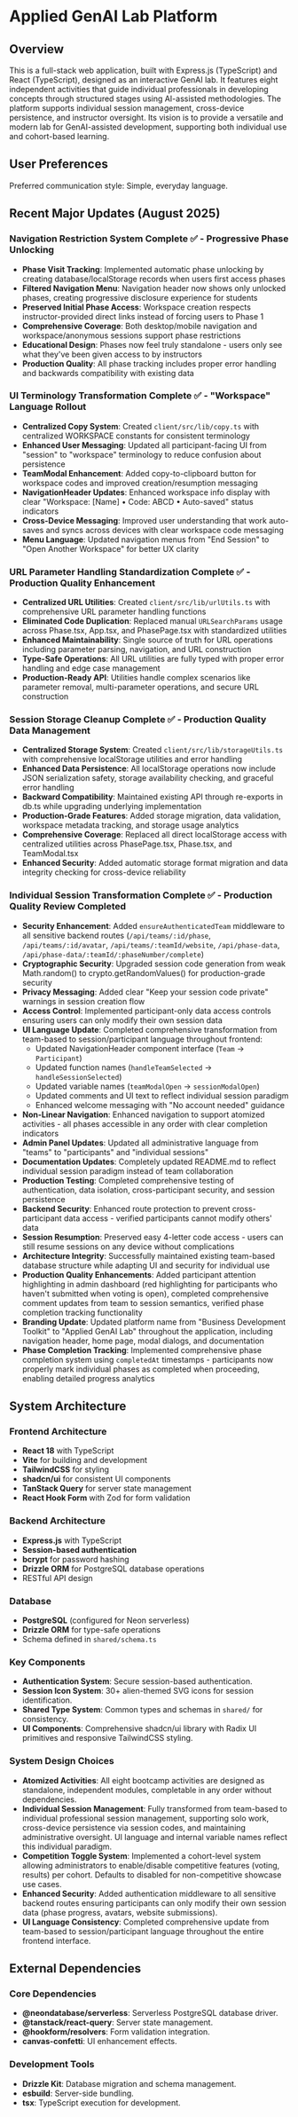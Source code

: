# Applied GenAI Lab Platform

## Overview

This is a full-stack web application, built with Express.js (TypeScript) and React (TypeScript), designed as an interactive GenAI lab. It features eight independent activities that guide individual professionals in developing concepts through structured stages using AI-assisted methodologies. The platform supports individual session management, cross-device persistence, and instructor oversight. Its vision is to provide a versatile and modern lab for GenAI-assisted development, supporting both individual use and cohort-based learning.

## User Preferences

Preferred communication style: Simple, everyday language.

## Recent Major Updates (August 2025)

### Navigation Restriction System Complete ✅ - Progressive Phase Unlocking
- **Phase Visit Tracking**: Implemented automatic phase unlocking by creating database/localStorage records when users first access phases
- **Filtered Navigation Menu**: Navigation header now shows only unlocked phases, creating progressive disclosure experience for students
- **Preserved Initial Phase Access**: Workspace creation respects instructor-provided direct links instead of forcing users to Phase 1
- **Comprehensive Coverage**: Both desktop/mobile navigation and workspace/anonymous sessions support phase restrictions
- **Educational Design**: Phases now feel truly standalone - users only see what they've been given access to by instructors
- **Production Quality**: All phase tracking includes proper error handling and backwards compatibility with existing data

### UI Terminology Transformation Complete ✅ - "Workspace" Language Rollout
- **Centralized Copy System**: Created `client/src/lib/copy.ts` with centralized WORKSPACE constants for consistent terminology
- **Enhanced User Messaging**: Updated all participant-facing UI from "session" to "workspace" terminology to reduce confusion about persistence
- **TeamModal Enhancement**: Added copy-to-clipboard button for workspace codes and improved creation/resumption messaging
- **NavigationHeader Updates**: Enhanced workspace info display with clear "Workspace: [Name] • Code: ABCD • Auto-saved" status indicators
- **Cross-Device Messaging**: Improved user understanding that work auto-saves and syncs across devices with clear workspace code messaging
- **Menu Language**: Updated navigation menus from "End Session" to "Open Another Workspace" for better UX clarity

### URL Parameter Handling Standardization Complete ✅ - Production Quality Enhancement
- **Centralized URL Utilities**: Created `client/src/lib/urlUtils.ts` with comprehensive URL parameter handling functions
- **Eliminated Code Duplication**: Replaced manual `URLSearchParams` usage across Phase.tsx, App.tsx, and PhasePage.tsx with standardized utilities
- **Enhanced Maintainability**: Single source of truth for URL operations including parameter parsing, navigation, and URL construction  
- **Type-Safe Operations**: All URL utilities are fully typed with proper error handling and edge case management
- **Production-Ready API**: Utilities handle complex scenarios like parameter removal, multi-parameter operations, and secure URL construction

### Session Storage Cleanup Complete ✅ - Production Quality Data Management
- **Centralized Storage System**: Created `client/src/lib/storageUtils.ts` with comprehensive localStorage utilities and error handling
- **Enhanced Data Persistence**: All localStorage operations now include JSON serialization safety, storage availability checking, and graceful error handling
- **Backward Compatibility**: Maintained existing API through re-exports in db.ts while upgrading underlying implementation
- **Production-Grade Features**: Added storage migration, data validation, workspace metadata tracking, and storage usage analytics
- **Comprehensive Coverage**: Replaced all direct localStorage access with centralized utilities across PhasePage.tsx, Phase.tsx, and TeamModal.tsx
- **Enhanced Security**: Added automatic storage format migration and data integrity checking for cross-device reliability

### Individual Session Transformation Complete ✅ - Production Quality Review Completed
- **Security Enhancement**: Added `ensureAuthenticatedTeam` middleware to all sensitive backend routes (`/api/teams/:id/phase`, `/api/teams/:id/avatar`, `/api/teams/:teamId/website`, `/api/phase-data`, `/api/phase-data/:teamId/:phaseNumber/complete`)
- **Cryptographic Security**: Upgraded session code generation from weak Math.random() to crypto.getRandomValues() for production-grade security
- **Privacy Messaging**: Added clear "Keep your session code private" warnings in session creation flow
- **Access Control**: Implemented participant-only data access controls ensuring users can only modify their own session data
- **UI Language Update**: Completed comprehensive transformation from team-based to session/participant language throughout frontend:
  - Updated NavigationHeader component interface (`Team` → `Participant`)
  - Updated function names (`handleTeamSelected` → `handleSessionSelected`)  
  - Updated variable names (`teamModalOpen` → `sessionModalOpen`)
  - Updated comments and UI text to reflect individual session paradigm
  - Enhanced welcome messaging with "No account needed" guidance
- **Non-Linear Navigation**: Enhanced navigation to support atomized activities - all phases accessible in any order with clear completion indicators
- **Admin Panel Updates**: Updated all administrative language from "teams" to "participants" and "individual sessions" 
- **Documentation Updates**: Completely updated README.md to reflect individual session paradigm instead of team collaboration
- **Production Testing**: Completed comprehensive testing of authentication, data isolation, cross-participant security, and session persistence
- **Backend Security**: Enhanced route protection to prevent cross-participant data access - verified participants cannot modify others' data
- **Session Resumption**: Preserved easy 4-letter code access - users can still resume sessions on any device without complications
- **Architecture Integrity**: Successfully maintained existing team-based database structure while adapting UI and security for individual use
- **Production Quality Enhancements**: Added participant attention highlighting in admin dashboard (red highlighting for participants who haven't submitted when voting is open), completed comprehensive comment updates from team to session semantics, verified phase completion tracking functionality
- **Branding Update**: Updated platform name from "Business Development Toolkit" to "Applied GenAI Lab" throughout the application, including navigation header, home page, modal dialogs, and documentation
- **Phase Completion Tracking**: Implemented comprehensive phase completion system using `completedAt` timestamps - participants now properly mark individual phases as completed when proceeding, enabling detailed progress analytics

## System Architecture

### Frontend Architecture
- **React 18** with TypeScript
- **Vite** for building and development
- **TailwindCSS** for styling
- **shadcn/ui** for consistent UI components
- **TanStack Query** for server state management
- **React Hook Form** with Zod for form validation

### Backend Architecture
- **Express.js** with TypeScript
- **Session-based authentication**
- **bcrypt** for password hashing
- **Drizzle ORM** for PostgreSQL database operations
- RESTful API design

### Database
- **PostgreSQL** (configured for Neon serverless)
- **Drizzle ORM** for type-safe operations
- Schema defined in `shared/schema.ts`

### Key Components
- **Authentication System**: Secure session-based authentication.
- **Session Icon System**: 30+ alien-themed SVG icons for session identification.
- **Shared Type System**: Common types and schemas in `shared/` for consistency.
- **UI Components**: Comprehensive shadcn/ui library with Radix UI primitives and responsive TailwindCSS styling.

### System Design Choices
- **Atomized Activities**: All eight bootcamp activities are designed as standalone, independent modules, completable in any order without dependencies.
- **Individual Session Management**: Fully transformed from team-based to individual professional session management, supporting solo work, cross-device persistence via session codes, and maintaining administrative oversight. UI language and internal variable names reflect this individual paradigm.
- **Competition Toggle System**: Implemented a cohort-level system allowing administrators to enable/disable competitive features (voting, results) per cohort. Defaults to disabled for non-competitive showcase use cases.
- **Enhanced Security**: Added authentication middleware to all sensitive backend routes ensuring participants can only modify their own session data (phase progress, avatars, website submissions).
- **UI Language Consistency**: Completed comprehensive update from team-based to session/participant language throughout the entire frontend interface.

## External Dependencies

### Core Dependencies
- **@neondatabase/serverless**: Serverless PostgreSQL database driver.
- **@tanstack/react-query**: Server state management.
- **@hookform/resolvers**: Form validation integration.
- **canvas-confetti**: UI enhancement effects.

### Development Tools
- **Drizzle Kit**: Database migration and schema management.
- **esbuild**: Server-side bundling.
- **tsx**: TypeScript execution for development.